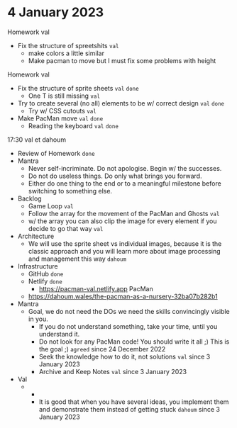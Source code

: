 # 4 January 2023

Homework val

* Fix the structure of spreetshits `val`
  * make colors a little similar
  * Make pacman to move but I must fix some problems with height

Homework val

  * Fix the structure of sprite sheets `val` `done`
    * One T is still missing `val`
  * Try to create several (no all) elements to be w/ correct design `val` `done`
    * Try w/ CSS cutouts `val`
  * Make PacMan move `val` `done`
    * Reading the keyboard `val` `done`

17:30 val et dahoum

* Review of Homework `done`
* Mantra
  * Never self-incriminate. Do not apologise. Begin w/ the successes.
  * Do not do useless things. Do only what brings you forward.
  * Either do one thing to the end or to a meaningful milestone before switching to something else.
* Backlog
  * Game Loop `val`
  * Follow the array for the movement of the PacMan and Ghosts `val`
  * w/ the array you can also clip the image for every element if you decide to go that way `val`
* Architecture
  * We will use the sprite sheet vs individual images, because it is the classic approach and you will learn more about image processing and management this way `dahoum`
* Infrastructure
  * GitHub `done`
  * Netlify `done`
    * https://pacman-val.netlify.app
PacMan
  * https://dahoum.wales/the-pacman-as-a-nursery-32ba07b282b1
* Mantra
  * Goal, we do not need the DOs we need the skills convincingly visible in you.
    * If you do not understand something, take your time, until you understand it.
    * Do not look for any PacMan code! You should write it all ;) This is the goal ;) `agreed` since 24 December 2022
    * Seek the knowledge how to do it, not solutions `val` since 3 January 2023
    * Archive and Keep Notes `val` since 3 January 2023
* Val
  * +
    * It is good that when you have several ideas, you implement them and demonstrate them instead of getting stuck `dahoum` since 3 January 2023
